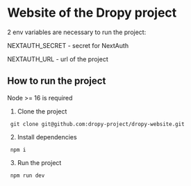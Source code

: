 # Website of the Dropy project

2 env variables are necessary to run the project:

NEXTAUTH_SECRET - secret for NextAuth

NEXTAUTH_URL - url of the project

## How to run the project

Node >= 16 is required

1. Clone the project

` git clone git@github.com:dropy-project/dropy-website.git`

2. Install dependencies

` npm i`

3. Run the project

` npm run dev`


